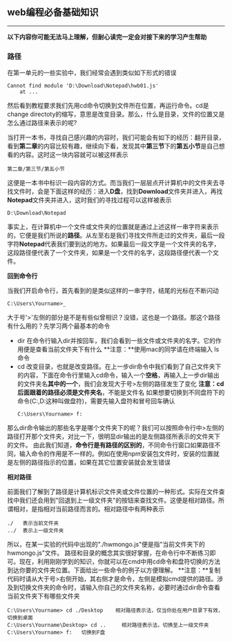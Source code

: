 ## web编程必备基础知识 ##
---

**以下内容你可能无法马上理解，但耐心读完一定会对接下来的学习产生帮助**

### 路径 ###

在第一单元的一些实验中，我们经常会遇到类似如下形式的错误
```
Cannot find module 'D:\Download\Notepad\hwb01.js'
    at ...
```
然后看到教程要求我们先用cd命令切换到文件所在位置，再运行命令。cd是change directoty的缩写，意思是改变目录。那么，什么是目录，文件的位置又是怎么通过路径来表示的呢?

当打开一本书，寻找自己感兴趣的内容时，我们可能会有如下的经历：翻开目录，看到**第二章**的内容比较有趣，继续向下看，发现其中**第三节**下的**第五小节**是自己想看的内容。这时这一块内容就可以被这样表示
```
第二章/第三节/第五小节
```
这便是一本书中标识一段内容的方式。而当我们一层层点开计算机中的文件夹去寻找文件时，会是下面这样的经历：进入**D盘**，找到**Download**文件夹并进入，再找**Notepad**文件夹并进入，这时我们的寻找过程可以这样被表示
```
D:\Download\Notepad
```
事实上，在计算机中一个文件或文件夹的位置就是通过上述这样一串字符来表示的，它便是我们所说的**路径**。从左至右是我们寻找文件所走过的文件夹，最后一段字符**Notepad**代表我们要到达的地方。如果最后一段文字是一个文件夹的名字，这段路径便代表了一个文件夹，如果是一个文件的名字，这段路径便代表一个文件。

**回到命令行**

当我们开启命令行，首先看到的是类似这样的一串字符，结尾的光标在不断闪动
```
C:\Users\Yourname>_
```
大于号'>'左侧的部分是不是有些似曾相识？没错，这也是一个路径。那这个路径有什么用的？先学习两个最基本的命令

- dir 
    在命令行输入dir并按回车，我们会看到一些文件或文件夹的名字。它的作用便是查看当前文件夹下有什么
    **注意：**使用mac的同学请在终端输入 ls 命令
- cd
    改变目录，也就是改变路径。在上一步dir命令中我们看到了自己文件夹下的内容，下面在命令行里输入cd命令，输入一个**空格**，再输入上一步dir输出的文件夹名**其中的一个**，我们会发现大于号>左侧的路径发生了变化
    **注意：**cd后面跟着的路径必须是**文件夹名**，不能是文件名
    如果想要切换到不同盘符下的命令(C:,D:这种叫做盘符)，需要先输入盘符和冒号回车确认
    ```
    C:\Users\Yourname> f:
    ``` 


那么dir命令输出的那些名字是哪个文件夹下的呢？我们可以按照命令行中>左侧的路径打开那个文件夹，对比一下，很明显dir输出的是左侧路径所表示的文件夹下的文件。
由此我们知道，**命令行是有路径的区别的**，不同命令行窗口如果路径不同，输入命令的作用是不一样的。例如在使用npm安装包文件时，安装的位置就是左侧的路径指示的位置，如果在其它位置安装就会发生错误

**相对路径**

前面我们了解到了路径是计算机标识文件夹或文件位置的一种形式。实际在文件查找中我们还会用到"回退到上一级文件夹"的按钮来查找文件。这便是相对路径。所谓相对，是指相对当前路径而言的。相对路径中有两种表示

```
./   表示当前文件夹
../  表示上一级文件夹
```

所以，在某一实验的代码中出现的"./hwmongo.js"便是指"当前文件夹下的hwmongo.js"文件。
路径和目录的概念其实很好掌握，在命令行中不断练习即可。现在，利用刚刚学到的知识，你就可以在cmd中用cd命令和盘符切换的方法到达你要的文件夹位置。下面给出一些命令的例子以方便理解。
**注意：**复制代码时请从大于号>右侧开始，其右侧才是命令，左侧是模拟cmd提供的路径。涉及到切换文件夹的命令时，请输入你自己的文件夹名称，必要时通过dir命令查看当前文件夹下有哪些文件夹
```
C:\Users\Yourname> cd ./Desktop    相对路径表示法，仅当你处在用户目录下有效，切换到桌面
C:\Users\Yourname\Desktop> cd ..     相对路径表示法，切换至上一级文件夹
C:\Users\Yourname> f:   切换到F盘

```